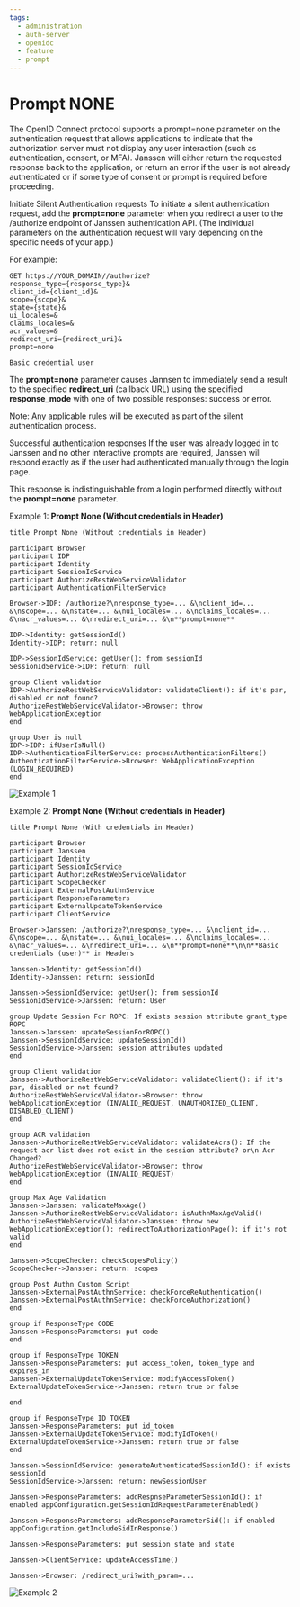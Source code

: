 ```yaml
---
tags:
  - administration
  - auth-server
  - openidc
  - feature
  - prompt
---
```


# Prompt NONE

The OpenID Connect protocol supports a prompt=none parameter on the authentication request that allows applications to indicate that the authorization server must not display any user interaction (such as authentication, consent, or MFA). Janssen will either return the requested response back to the application, or return an error if the user is not already authenticated or if some type of consent or prompt is required before proceeding.

Initiate Silent Authentication requests
To initiate a silent authentication request, add the **prompt=none** parameter when you
redirect a user to the /authorize endpoint of Janssen authentication API.
(The individual parameters on the authentication request will vary depending on the specific needs of your app.)

For example:

```
GET https://YOUR_DOMAIN//authorize?
response_type={response_type}&
client_id={client_id}&
scope={scope}&
state={state}&
ui_locales=&
claims_locales=&
acr_values=&
redirect_uri={redirect_uri}&
prompt=none

Basic credential user
```

The **prompt=none** parameter causes Jannsen to immediately send a result to the specified
**redirect_uri** (callback URL) using the specified **response_mode** with one of two possible
responses: success or error.

Note: Any applicable rules will be executed as part of the silent authentication process.

Successful authentication responses
If the user was already logged in to Janssen and no other interactive prompts are required, Janssen
will respond exactly as if the user had authenticated manually through the login page.

This response is indistinguishable from a login performed directly without the **prompt=none** parameter.

Example 1: **Prompt None (Without credentials in Header)**
```
title Prompt None (Without credentials in Header)

participant Browser
participant IDP
participant Identity
participant SessionIdService
participant AuthorizeRestWebServiceValidator
participant AuthenticationFilterService

Browser->IDP: /authorize?\nresponse_type=... &\nclient_id=... &\nscope=... &\nstate=... &\nui_locales=... &\nclaims_locales=... &\nacr_values=... &\nredirect_uri=... &\n**prompt=none**

IDP->Identity: getSessionId()
Identity->IDP: return: null

IDP->SessionIdService: getUser(): from sessionId
SessionIdService->IDP: return: null

group Client validation
IDP->AuthorizeRestWebServiceValidator: validateClient(): if it's par, disabled or not found?
AuthorizeRestWebServiceValidator->Browser: throw WebApplicationException
end

group User is null
IDP->IDP: ifUserIsNull()
IDP->AuthenticationFilterService: processAuthenticationFilters()
AuthenticationFilterService->Browser: WebApplicationException (LOGIN_REQUIRED)
end
```
![Example 1](../../../assets/prompt_none_1.png)

Example 2: **Prompt None (Without credentials in Header)**
```
title Prompt None (With credentials in Header)

participant Browser
participant Janssen
participant Identity
participant SessionIdService
participant AuthorizeRestWebServiceValidator
participant ScopeChecker
participant ExternalPostAuthnService
participant ResponseParameters
participant ExternalUpdateTokenService
participant ClientService

Browser->Janssen: /authorize?\nresponse_type=... &\nclient_id=... &\nscope=... &\nstate=... &\nui_locales=... &\nclaims_locales=... &\nacr_values=... &\nredirect_uri=... &\n**prompt=none**\n\n**Basic credentials (user)** in Headers

Janssen->Identity: getSessionId()
Identity->Janssen: return: sessionId

Janssen->SessionIdService: getUser(): from sessionId
SessionIdService->Janssen: return: User

group Update Session For ROPC: If exists session attribute grant_type ROPC
Janssen->Janssen: updateSessionForROPC()
Janssen->SessionIdService: updateSessionId()
SessionIdService->Janssen: session attributes updated
end

group Client validation
Janssen->AuthorizeRestWebServiceValidator: validateClient(): if it's par, disabled or not found?
AuthorizeRestWebServiceValidator->Browser: throw WebApplicationException (INVALID_REQUEST, UNAUTHORIZED_CLIENT, DISABLED_CLIENT)
end

group ACR validation
Janssen->AuthorizeRestWebServiceValidator: validateAcrs(): If the request acr list does not exist in the session attribute? or\n Acr Changed?
AuthorizeRestWebServiceValidator->Browser: throw WebApplicationException (INVALID_REQUEST)
end

group Max Age Validation
Janssen->Janssen: validateMaxAge()
Janssen->AuthorizeRestWebServiceValidator: isAuthnMaxAgeValid()
AuthorizeRestWebServiceValidator->Janssen: throw new WebApplicationException(): redirectToAuthorizationPage(): if it's not valid
end

Janssen->ScopeChecker: checkScopesPolicy()
ScopeChecker->Janssen: return: scopes

group Post Authn Custom Script
Janssen->ExternalPostAuthnService: checkForceReAuthentication()
Janssen->ExternalPostAuthnService: checkForceAuthorization()
end

group if ResponseType CODE
Janssen->ResponseParameters: put code
end

group if ResponseType TOKEN
Janssen->ResponseParameters: put access_token, token_type and expires_in
Janssen->ExternalUpdateTokenService: modifyAccessToken()
ExternalUpdateTokenService->Janssen: return true or false

end

group if ResponseType ID_TOKEN
Janssen->ResponseParameters: put id_token
Janssen->ExternalUpdateTokenService: modifyIdToken()
ExternalUpdateTokenService->Janssen: return true or false
end

Janssen->SessionIdService: generateAuthenticatedSessionId(): if exists sessionId
SessionIdService->Janssen: return: newSessionUser

Janssen->ResponseParameters: addRespnseParameterSessionId(): if enabled appConfiguration.getSessionIdRequestParameterEnabled()

Janssen->ResponseParameters: addResponseParameterSid(): if enabled appConfiguration.getIncludeSidInResponse()

Janssen->ResponseParameters: put session_state and state

Janssen->ClientService: updateAccessTime()

Janssen->Browser: /redirect_uri?with_param=...
```
![Example 2](../../../assets/prompt_none_2.png)